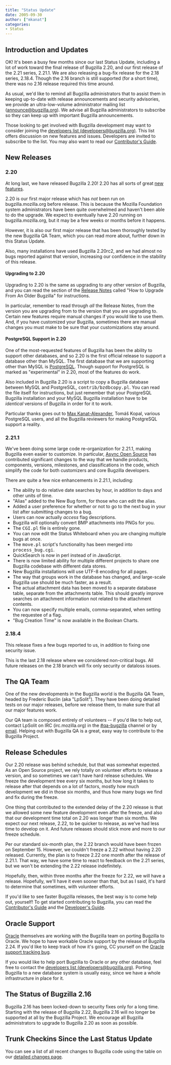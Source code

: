 ```yaml
---
title: "Status Update"
date: 2005-09-30
author: ["mkanat"]
categories:
- Status
---
```


## Introduction and Updates

OK! It's been a busy few months since our last Status Update, including a lot of work toward the final release of Bugzilla 2.20, and our first release of the 2.21 series, 2.21.1\. We are also releasing a bug-fix release for the 2.18 series, 2.18.4\. Though the 2.16 branch is still supported (for a short time), there was no 2.16 release required this time around.

As usual, we'd like to remind all Bugzilla administrators that to assist them in keeping up-to-date with release announcements and security advisories, we provide an ultra-low-volume administrator mailing list ([announce@bugzilla.org](https://lists.bugzilla.org/cgi-bin/mj_wwwusr?func=lists-full-long&extra=announce)). We advise all Bugzilla administrators to subscribe so they can keep up with important Bugzilla announcements.

Those looking to get involved with Bugzilla development may want to consider joining the [developers list (developers@bugzilla.org)](https://lists.bugzilla.org/cgi-bin/mj_wwwusr?func=lists-long-full&extra=developers). This list offers discussion on new features and issues. Developers are invited to subscribe to the list. You may also want to read our [Contributor's Guide](https://www.bugzilla.org/docs/contributor.html).

## New Releases

### 2.20

At long last, we have released Bugzilla 2.20! 2.20 has all sorts of great [new features](/releases/2.20/).

2.20 is our first major release which has _not_ been run on bugzilla.mozilla.org before release. This is because the Mozilla Foundation system administrators have been quite overwhelmed and haven't been able to do the upgrade. We expect to eventually have 2.20 running on bugzilla.mozilla.org, but it may be a few weeks or months before it happens.

However, it is also our first major release that has been thoroughly tested by the new Bugzilla QA Team, which you can read more about, further down in this Status Update.

Also, many installations have used Bugzilla 2.20rc2, and we had almost no bugs reported against that version, increasing our confidence in the stability of this release.

#### Upgrading to 2.20

Upgrading to 2.20 is the same as upgrading to any other version of Bugzilla, and you can read the section of the [Release Notes](/releases/2.20/) called "How to Upgrade From An Older Bugzilla" for instructions.

In particular, remember to read through _all_ the Release Notes, from the version you are upgrading from to the version that you are upgrading to. Certain new features require manual changes if you would like to use them. And, if you have customized your Bugzilla, sometimes there are manual changes you must make to be sure that your customizations stay around.

#### PostgreSQL Support in 2.20

One of the most-requested features of Bugzilla has been the ability to support other databases, and so 2.20 is the first official release to support a database other than MySQL. The first database that we are supporting other than MySQL is [PostgreSQL](http://www.postgresql.org/). Though support for PostgreSQL is marked as "experimental" in 2.20, most of the features do work.

Also included in Bugzilla 2.20 is a script to copy a Bugzilla database between MySQL and PostgreSQL, <kbd>contrib/bzdbcopy.pl</kbd>. You can read the file itself for instructions, but just remember that your PostgreSQL Bugzilla installation and your MySQL Bugzilla installation have to be _identical_ versions of Bugzilla in order for it to work.

Particular thanks goes out to [Max Kanat-Alexander](http://www.everythingsolved.com/), Tomáš Kopal, various PostgreSQL users, and all the Bugzilla reviewers for making PostgreSQL support a reality.

### 2.21.1

We've been doing some large code re-organization for 2.21.1, making Bugzilla even easier to customize. In particular, [Async Open Source](http://www.async.com.br/) has contributed significant changes to the way that we handle products, components, versions, milestones, and classifications in the code, which simplify the code for both customizers and core Bugzilla developers.

There are quite a few nice enhancements in 2.21.1, including:

*   The ability to do relative date searches by hour, in addition to days and other units of time.
*   "Alias" added to the New Bug form, for those who can edit the alias.
*   Added a user preference for whether or not to go to the next bug in your list after submitting changes to a bug.
*   Users can now actually _access_ flag descriptions.
*   Bugzilla will optionally convert BMP attachments into PNGs for you.
*   The <kbd>CGI.pl</kbd> file is entirely gone.
*   You can now edit the Status Whiteboard when you are changing multiple bugs at once.
*   The <kbd>move.pl</kbd> script's functionality has been merged into <kbd>process_bug.cgi</kbd>.
*   QuickSearch is now in perl instead of in JavaScript.
*   There is now limited ability for multiple different projects to share one Bugzilla codebase with different data stores.
*   New Bugzilla installations will use UTF-8 encoding for all pages.
*   The way that groups work in the database has changed, and large-scale Bugzilla use should be much faster, as a result.
*   The actual attachment data has been moved to a separate database table, separate from the attachments table. This should greatly improve searches on attachment information not related to the attachment contents.
*   You can now specify multiple emails, comma-separated, when setting the requestee of a flag.
*   "Bug Creation Time" is now available in the Boolean Charts.

### 2.18.4

This release fixes a few bugs reported to us, in addition to fixing one security issue.

This is the last 2.18 release where we considered non-critical bugs. All future releases on the 2.18 branch will fix only security or dataloss issues.

## The QA Team

One of the new developments in the Bugzilla world is the Bugzilla QA Team, headed by Frederic Buclin (aka "LpSolit"). They have been doing detailed tests on our major releases, before we release them, to make sure that all our major features work.

Our QA team is composed entirely of volunteers -- if you'd like to help out, contact LpSolit on IRC (irc.mozilla.org) in the [#qa-bugzilla](irc://irc.mozilla.org/qa-bugzilla) channel or by [email](mailto:LpSolit@gmail.com). Helping out with Bugzilla QA is a great, easy way to contribute to the Bugzilla Project.

## Release Schedules

Our 2.20 release was behind schedule, but that was somewhat expected. As an Open Source project, we rely totally on volunteer efforts to release a version, and so sometimes we can't have hard release schedules. We freeze the development tree every six months, but how long it takes to release after that depends on a lot of factors, mostly how much development we did in those six months, and thus how many bugs we find and fix during the freeze.

One thing that contributed to the extended delay of the 2.20 release is that we allowed some new feature development even after the freeze, and also that our development time total on 2.20 was longer than six months. We expect our next release, 2.22, to be quicker to release, as we've had less time to develop on it. And future releases should stick more and more to our freeze schedule.

Per our standard six-month plan, the 2.22 branch would have been frozen on September 15\. However, we couldn't freeze a 2.22 without having 2.20 released. Currently, the plan is to freeze 2.22 one month after the release of 2.21.1\. That way, we have some time to react to feedback on the 2.21 series, but we won't be extending the 2.22 release indefinitely.

Hopefully, then, within three months after the freeze for 2.22, we will have a release. Hopefully, we'll have it even sooner than that, but as I said, it's hard to determine that sometimes, with volunteer efforts.

If you'd like to see faster Bugzilla releases, the best way is to come help out, yourself! To get started contributing to Bugzilla, you can read the [Contributor's Guide](/contributing/) and the [Developer's Guide](/contributing/developer).

## Oracle Support

[Oracle](http://www.oracle.com/) themselves are working with the Bugzilla team on porting Bugzilla to Oracle. We hope to have workable Oracle support by the release of Bugzilla 2.24\. If you'd like to keep track of how it's going, CC yourself on the [Oracle support tracking bug](https://bugzilla.mozilla.org/show_bug.cgi?id=bz-oracle).

If you would like to help port Bugzilla to Oracle or any other database, feel free to contact the [developers list (developers@bugzilla.org)](https://lists.bugzilla.org/cgi-bin/mj_wwwusr?func=lists-long-full&extra=developers). Porting Bugzilla to a new database system is usually easy, since we have a whole infrastructure in place for it.

## The Status of Bugzilla 2.16

Bugzilla 2.16 has been locked-down to security fixes only for a long time. Starting with the release of Bugzilla 2.22, Bugzilla 2.16 will no longer be supported at all by the Bugzilla Project. We encourage all Bugzilla administrators to upgrade to Bugzilla 2.20 as soon as possible.

## Trunk Checkins Since the Last Status Update

You can see a list of all recent changes to Bugzilla code using the table on our [detailed changes page](https://github.com/bugzilla/bugzilla/compare/).
